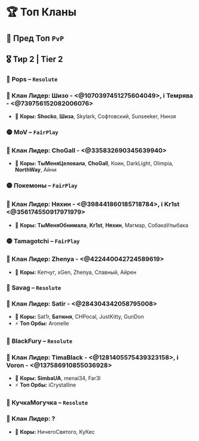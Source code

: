 # 🏆 **Топ Кланы**

## 🏅 **Пред Топ** `PvP`
## 🎖️ **Тир 2 | Tier 2**

###  🔴 **Pops** – `Resolute`  
### 👑 Клан Лидер: Шизо - <@1070397451275604049>, ℹ️ Темрява - <@739756152082006076>  
- 🌟 **Коры:** **Shocko**, **Шиза**, Skylark, Софтовский, Sunseeker, Нинзя

###  🟡 **MoV** – `FairPlay`  
### 👑 Клан Лидер: ChoGall - <@335832690345639940>  
- 🌟 **Коры:** **ТыМеняЦеловала**, **ChoGall**, Коин, DarkLight, Olimpia, **NorthWay**, Айни

###  🟡 **Покемоны** – `FairPlay`  
### 👑 Клан Лидер: Няхин - <@398441860185718784>, ℹ️ Kr1st <@356174550917971979>
- 🌟 **Коры:** **ТыМеняОбнимала**, **Kr1st**, **Няхин**, Магмар, СобакаУлыбака

###  🟡 **Tamagotchi** – `FairPlay`  
### 👑 Клан Лидер: Zhenya - <@422440042724589619>  
- 🌟 **Коры:** Кепчуг, xGen, Zhenya, Славный, Айрен  

###  🔴 **Savag** – `Resolute`  
### 👑 Клан Лидер: Satir - <@284304342058795008>  
- 🌟 **Коры:** Sat1r, **Батюня**, CHPocal, JustKitty, GunDon  
- ⚡ **Топ Орбы:** Aronelle  


###  🔴 **BlackFury** – `Resolute`  
### 👑 Клан Лидер: TimaBlack - <@1281405575439323158>, ℹ️ Voron - <@137586910855036928>
- 🌟 **Коры:** **SimbaUA**, menai34, Far3l  
- ⚡ **Топ Орбы:** iCrystalline  

###  🔴 **КучкаМогучка** – `Resolute`  
### 👑 Клан Лидер: ? 
- 🌟 **Коры:** НичегоСвятого, КуКес
